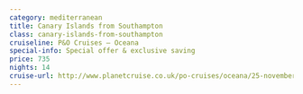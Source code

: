 ```yaml
---
category: mediterranean
title: Canary Islands from Southampton
class: canary-islands-from-southampton
cruiseline: P&O Cruises – Oceana
special-info: Special offer & exclusive saving
price: 735
nights: 14
cruise-url: http://www.planetcruise.co.uk/po-cruises/oceana/25-november-2016/97660?referrersiteid=970
---
```

